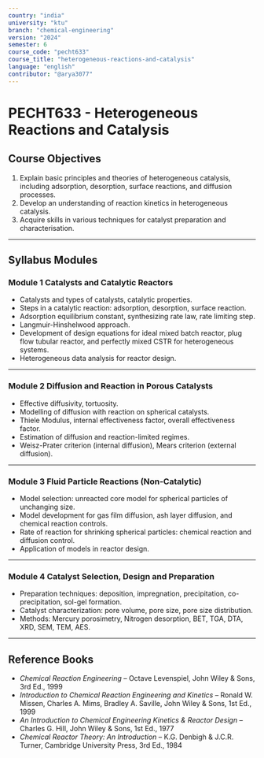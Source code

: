 ```yaml
---
country: "india"
university: "ktu"
branch: "chemical-engineering"
version: "2024"
semester: 6
course_code: "pecht633"
course_title: "heterogeneous-reactions-and-catalysis"
language: "english"
contributor: "@arya3077"
---
```


# PECHT633 - Heterogeneous Reactions and Catalysis

## Course Objectives

1. Explain basic principles and theories of heterogeneous catalysis, including adsorption, desorption, surface reactions, and diffusion processes.  
2. Develop an understanding of reaction kinetics in heterogeneous catalysis.  
3. Acquire skills in various techniques for catalyst preparation and characterisation.  

---

## Syllabus Modules

### Module 1 Catalysts and Catalytic Reactors 
- Catalysts and types of catalysts, catalytic properties.  
- Steps in a catalytic reaction: adsorption, desorption, surface reaction.  
- Adsorption equilibrium constant, synthesizing rate law, rate limiting step.  
- Langmuir-Hinshelwood approach.  
- Development of design equations for ideal mixed batch reactor, plug flow tubular reactor, and perfectly mixed CSTR for heterogeneous systems.  
- Heterogeneous data analysis for reactor design.  

---

### Module 2 Diffusion and Reaction in Porous Catalysts
- Effective diffusivity, tortuosity.  
- Modelling of diffusion with reaction on spherical catalysts.  
- Thiele Modulus, internal effectiveness factor, overall effectiveness factor.  
- Estimation of diffusion and reaction-limited regimes.  
- Weisz-Prater criterion (internal diffusion), Mears criterion (external diffusion).  

---

### Module 3  Fluid Particle Reactions (Non-Catalytic) 
- Model selection: unreacted core model for spherical particles of unchanging size.  
- Model development for gas film diffusion, ash layer diffusion, and chemical reaction controls.  
- Rate of reaction for shrinking spherical particles: chemical reaction and diffusion control.  
- Application of models in reactor design.  

---

### Module 4  Catalyst Selection, Design and Preparation  
- Preparation techniques: deposition, impregnation, precipitation, co-precipitation, sol-gel formation.  
- Catalyst characterization: pore volume, pore size, pore size distribution.  
- Methods: Mercury porosimetry, Nitrogen desorption, BET, TGA, DTA, XRD, SEM, TEM, AES.  

---

## Reference Books

- *Chemical Reaction Engineering* – Octave Levenspiel, John Wiley & Sons, 3rd Ed., 1999  
- *Introduction to Chemical Reaction Engineering and Kinetics* – Ronald W. Missen, Charles A. Mims, Bradley A. Saville, John Wiley & Sons, 1st Ed., 1999  
- *An Introduction to Chemical Engineering Kinetics & Reactor Design* – Charles G. Hill, John Wiley & Sons, 1st Ed., 1977  
- *Chemical Reactor Theory: An Introduction* – K.G. Denbigh & J.C.R. Turner, Cambridge University Press, 3rd Ed., 1984  
